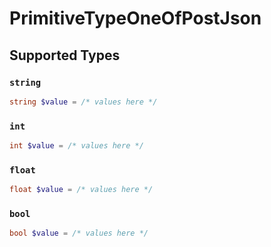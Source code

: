 # PrimitiveTypeOneOfPostJson


## Supported Types

### `string`

```php
string $value = /* values here */
```

### `int`

```php
int $value = /* values here */
```

### `float`

```php
float $value = /* values here */
```

### `bool`

```php
bool $value = /* values here */
```

